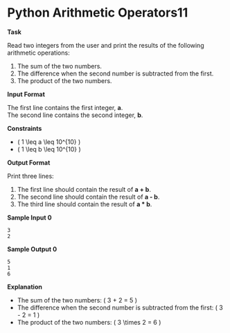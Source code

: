 # Python Arithmetic Operators11
**Task**

Read two integers from the user and print the results of the following arithmetic operations:

1. The sum of the two numbers.
2. The difference when the second number is subtracted from the first.
3. The product of the two numbers.

**Input Format**

The first line contains the first integer, **a**.  
The second line contains the second integer, **b**.

**Constraints**

- \( 1 \leq a \leq 10^{10} \)  
- \( 1 \leq b \leq 10^{10} \)

**Output Format**

Print three lines:  
1. The first line should contain the result of **a + b**.  
2. The second line should contain the result of **a - b**.  
3. The third line should contain the result of **a * b**.

**Sample Input 0**
```
3
2
```

**Sample Output 0**
```
5
1
6
```

**Explanation**

- The sum of the two numbers: \( 3 + 2 = 5 \)  
- The difference when the second number is subtracted from the first: \( 3 - 2 = 1 \)  
- The product of the two numbers: \( 3 \times 2 = 6 \)

